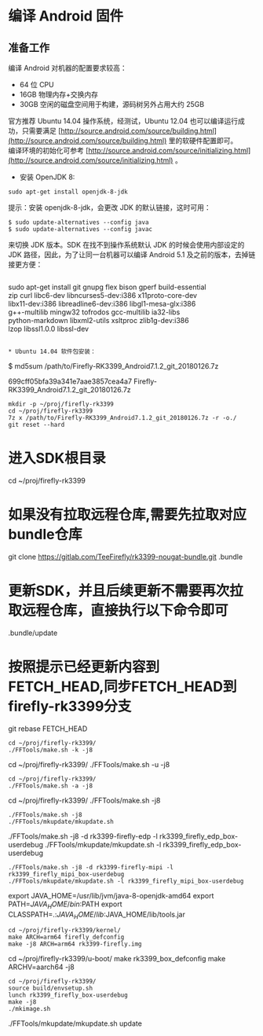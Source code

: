 # 编译 Android 固件

## 准备工作

编译 Android 对机器的配置要求较高：  

* 64 位 CPU
* 16GB 物理内存+交换内存
* 30GB 空闲的磁盘空间用于构建，源码树另外占用大约 25GB

官方推荐 Ubuntu 14.04 操作系统，经测试，Ubuntu 12.04 也可以编译运行成功，只需要满足 [http://source.android.com/source/building.html](http://source.android.com/source/building.html) 里的软硬件配置即可。  
编译环境的初始化可参考 [http://source.android.com/source/initializing.html](http://source.android.com/source/initializing.html) 。

* 安装 OpenJDK 8:

```
sudo apt-get install openjdk-8-jdk
```

提示：安装 openjdk-8-jdk，会更改 JDK 的默认链接，这时可用： 

```
$ sudo update-alternatives --config java
$ sudo update-alternatives --config javac
```  

来切换 JDK 版本。SDK 在找不到操作系统默认 JDK 的时候会使用内部设定的 JDK 路径，因此，为了让同一台机器可以编译 Android 5.1 及之前的版本，去掉链接更方便：

```
```
sudo apt-get install git gnupg flex bison gperf build-essential \
zip curl libc6-dev libncurses5-dev:i386 x11proto-core-dev \
libx11-dev:i386 libreadline6-dev:i386 libgl1-mesa-glx:i386 \
g++-multilib mingw32 tofrodos gcc-multilib ia32-libs \
python-markdown libxml2-utils xsltproc zlib1g-dev:i386 \
lzop libssl1.0.0 libssl-dev
```  
 
* Ubuntu 14.04 软件包安装：

```
$ md5sum /path/to/Firefly-RK3399_Android7.1.2_git_20180126.7z

699cff05bfa39a341e7aae3857cea4a7  Firefly-RK3399_Android7.1.2_git_20180126.7z
```
mkdir -p ~/proj/firefly-rk3399
cd ~/proj/firefly-rk3399
7z x /path/to/Firefly-RK3399_Android7.1.2_git_20180126.7z -r -o./
git reset --hard
```
# 进入SDK根目录
cd ~/proj/firefly-rk3399   
# 如果没有拉取远程仓库,需要先拉取对应bundle仓库
git clone https://gitlab.com/TeeFirefly/rk3399-nougat-bundle.git .bundle
# 更新SDK，并且后续更新不需要再次拉取远程仓库，直接执行以下命令即可
.bundle/update     
# 按照提示已经更新内容到 FETCH_HEAD,同步FETCH_HEAD到firefly-rk3399分支
git rebase FETCH_HEAD    
```
cd ~/proj/firefly-rk3399/
./FFTools/make.sh -k -j8
```
cd ~/proj/firefly-rk3399/
./FFTools/make.sh -u -j8
```
cd ~/proj/firefly-rk3399/
./FFTools/make.sh -a -j8
```
cd ~/proj/firefly-rk3399/
./FFTools/make.sh -j8
```
./FFTools/make.sh -j8
./FFTools/mkupdate/mkupdate.sh
```
./FFTools/make.sh -j8 -d rk3399-firefly-edp -l rk3399_firefly_edp_box-userdebug
./FFTools/mkupdate/mkupdate.sh -l rk3399_firefly_edp_box-userdebug
```
./FFTools/make.sh -j8 -d rk3399-firefly-mipi -l rk3399_firefly_mipi_box-userdebug
./FFTools/mkupdate/mkupdate.sh -l rk3399_firefly_mipi_box-userdebug
```
export JAVA_HOME=/usr/lib/jvm/java-8-openjdk-amd64 
export PATH=$JAVA_HOME/bin:$PATH 
export CLASSPATH=.:$JAVA_HOME/lib:$JAVA_HOME/lib/tools.jar
```
cd ~/proj/firefly-rk3399/kernel/
make ARCH=arm64 firefly_defconfig
make -j8 ARCH=arm64 rk3399-firefly.img
```
cd ~/proj/firefly-rk3399/u-boot/
make rk3399_box_defconfig
make ARCHV=aarch64 -j8
```
cd ~/proj/firefly-rk3399/
source build/envsetup.sh
lunch rk3399_firefly_box-userdebug
make -j8
./mkimage.sh
```
./FFTools/mkupdate/mkupdate.sh update